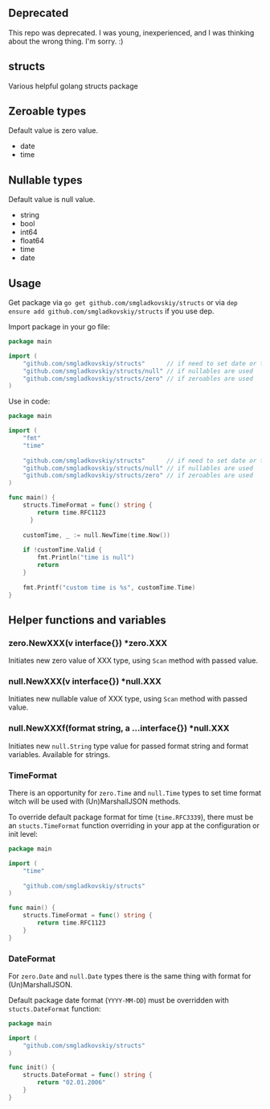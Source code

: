 Deprecated
----------
This repo was deprecated. I was young, inexperienced, and I was thinking about the wrong thing. I'm sorry. :)

structs
-------

Various helpful golang structs package

## Zeroable types

Default value is zero value.

* date
* time

## Nullable types

Default value is null value.

* string
* bool
* int64
* float64
* time
* date

## Usage

Get package via `go get github.com/smgladkovskiy/structs` or via `dep ensure add github.com/smgladkovskiy/structs` 
if you use dep.

Import package in your go file:

```go
package main

import (
	"github.com/smgladkovskiy/structs"      // if need to set date or time format
	"github.com/smgladkovskiy/structs/null" // if nullables are used
	"github.com/smgladkovskiy/structs/zero" // if zeroables are used
)
```  

Use in code:

```go
package main

import (
	"fmt"
	"time"
	
	"github.com/smgladkovskiy/structs"      // if need to set date or time format
	"github.com/smgladkovskiy/structs/null" // if nullables are used
	"github.com/smgladkovskiy/structs/zero" // if zeroables are used
)

func main() {
	structs.TimeFormat = func() string {
	    return time.RFC1123
	  }
	
	customTime, _ := null.NewTime(time.Now())
	
	if !customTime.Valid {
		fmt.Println("time is null")
		return
	}
	
	fmt.Printf("custom time is %s", customTime.Time)
}
```

## Helper functions and variables

### zero.NewXXX(v interface{}) *zero.XXX

Initiates new zero value of XXX type, using `Scan` method with passed value.

### null.NewXXX(v interface{}) *null.XXX

Initiates new nullable value of XXX type, using `Scan` method with passed value.

### null.NewXXXf(format string, a ...interface{}) *null.XXX

Initiates new `null.String` type value for passed format string and format variables. Available for strings.

### TimeFormat

There is an opportunity for `zero.Time` and `null.Time` types to set time format witch will be used with (Un)MarshallJSON methods.

To override default package format for time (`time.RFC3339`), there must be an `stucts.TimeFormat` function 
overriding in your app at the configuration or init level:


```go
package main

import (
	"time"
	
	"github.com/smgladkovskiy/structs"
)

func main() {
	structs.TimeFormat = func() string {
		return time.RFC1123
	}
}
```

### DateFormat

For `zero.Date` and `null.Date` types there is the same thing with format for (Un)MarshallJSON.

Default package date format (`YYYY-MM-DD`) must be overridden with `stucts.DateFormat` function:


```go
package main

import (
	"github.com/smgladkovskiy/structs"
)

func init() {
	structs.DateFormat = func() string {
		return "02.01.2006"
	}
}
```
